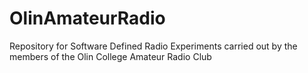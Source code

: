 # OlinAmateurRadio
Repository for Software Defined Radio Experiments carried out by the members of the Olin College Amateur Radio Club

